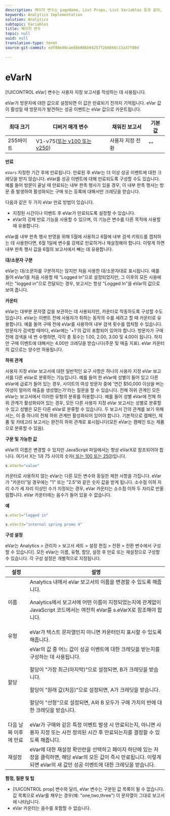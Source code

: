 ```yaml
---
description: 페이지 변수는 pageName, List Props, List Variables 등과 같이, 보고서를 직접 채웁니다.
keywords: Analytics Implementation
solution: Analytics
subtopic: Variables
title: 페이지 변수
topic: null
uuid: null
translation-type: tm+mt
source-git-commit: edf88e40cae8b6886b04257f266666c13a37f88d

---
```



# eVarN

[!UICONTROL eVar] 변수는 사용자 지정 보고서를 작성하는 데 사용됩니다.

<!-- 

eVarN.xml

 -->

eVar가 방문자에 대한 값으로 설정되면 이 값은 만료되기 전까지 기억됩니다. eVar 값이 활성일 때 방문자가 발견하는 성공 이벤트는 eVar 값으로 카운트됩니다.

| 최대 크기 | 디버거 매개 변수 | 채워진 보고서 | 기본값 |
|---|---|---|---|
| 255바이트 | V1-v75([또는 v100 또는 v250](/help/implement/js-implementation/page-variables/page-variables.md)) | 사용자 지정 전환 | "" |

**만료**

`eVars` 지정한 기간 후에 만료됩니다. 만료된 후 eVar는 더 이상 성공 이벤트에 대한 크레딧을 받지 않습니다. eVar를 성공 이벤트에 대해 만료되도록 구성할 수도 있습니다. 예를 들어 방문이 끝날 때 만료되는 내부 판촉 행사가 있을 경우, 이 내부 판촉 행사는 방문 중 발생하여 활성화되는 구매 또는 등록에 대해서만 크레딧을 받습니다.

다음과 같은 두 가지 eVar 만료 방법이 있습니다.

* 지정된 시간이나 이벤트 후 eVar가 만료되도록 설정할 수 있습니다.
* eVar의 강제 만료 기능을 사용할 수 있으며, 이 기능은 변수를 다른 목적에 사용할 때 유용합니다.

eVar를 내부 판촉 행사 반영을 위해 5월에 사용하고 6월에 내부 검색 키워드를 캡처하는 데 사용한다면, 6월 1일에 변수를 강제로 만료하거나 재설정해야 합니다. 이렇게 하면 내부 판촉 행사 값을 6월의 보고서에서 빼는 데 유용합니다.

**대/소문자 구분**

eVar는 대/소문자를 구분하지는 않지만 처음 사용한 대/소문자대로 표시됩니다. 예를 들어 eVar1을 처음 사용할 때 "Logged In"으로 설정되었지만, 그 이후의 모든 사용에서는 "logged in"으로 전달되는 경우, 보고서는 항상 "Logged In"을 eVar의 값으로 보여 줍니다.

**카운터**

eVar는 대부분 문자열 값을 보관하는 데 사용되지만, 카운터로 작동하도록 구성할 수도 있습니다. eVar는 이벤트 전에 사용자가 취하는 동작의 수를 세려고 할 때 카운터로 유용합니다. 예를 들어 구매 전에 eVar를 사용하여 내부 검색 횟수를 캡처할 수 있습니다. 방문자가 검색할 때마다, eVar에는 '+1'의 값이 포함되어 있어야 합니다. 방문자가 구매 전에 검색을 네 번 수행하면, 각각 총 횟수는 1.00, 2.00, 3.00 및 4.00이 됩니다. 하지만 구매 이벤트에 대해서는 4.00만 크레딧을 받습니다(주문 및 매출 지표). eVar 카운터의 값으로는 양수만 허용됩니다.

**하위 관계**

사용자 지정 eVar 보고서에 대한 일반적인 요구 사항은 하나의 사용자 지정 eVar 보고서를 다른 eVar로 분류하는 기능입니다. 예를 들어 한 eVar에 성별이 들어 있고 다른 eVar에 급료가 들어 있는 경우, 사이트의 여성 방문자 중에 '연간 $50,000 이상을 버는 여성이 얼마의 매출을 생성했는가'라는 질문을 할 수 있습니다. 전체 하위 관계인 모든 eVar는 보고서에서 이러한 유형의 분류를 허용합니다. 예를 들어 성별 eVar에 전체 하위 관계가 활성화되어 있는 경우, 모든 다른 사용자 지정 eVar 보고서는 성별로 분류할 수 있고 성별은 모든 다른 eVar로 분류할 수 있습니다. 두 보고서 간의 관계를 보기 위해서는, 이 중 하나의 전체 하위 관계만 활성화되어 있어야 합니다. 기본적으로 캠페인, 제품 및 카테고리 보고서는 완전히 하위 관계로 표시됩니다(모든 eVar는 캠페인 또는 제품으로 분류할 수 있음).

**구문 및 가능한 값**

eVar의 이름은 변경할 수 있지만 JavaScript 파일에서는 항상 eVarX로 참조되어야 합니다. 여기서 X는 1과 75 사이의 숫자([ 또는 100 또는 250](/help/implement/js-implementation/page-variables/page-variables.md))입니다.

```js
s.eVarX="value"
```

카운터로 사용하지 않는 eVar는 다른 모든 변수와 동일한 제한 사항을 가집니다. eVar가 "카운터"일 경우에는 "1" 또는 "2.5"와 같은 숫자 값을 받게 됩니다. 소수점 이하 자리 수가 세 자리 이상인 수가 지정되는 경우, eVar 카운터는 소수점 이하 두 자리로 반올림합니다. eVar 카운터에는 음수가 들어 있을 수 없습니다.

**예**

```js
s.eVar1="logged in"
```

```js
s.eVar23="internal spring promo 4"
```

**구성 설정**

eVar는 Analytics &gt; 관리자 &gt; 보고서 세트 &gt; 설정 편집 &gt; 전환 &gt; 전환 변수에서 구성할 수 있습니다]. 모든 eVar는 이름, 유형, 할당, 설정 후 만료 또는 재설정으로 구성할 수 있습니다. 각 구성 설정은 개별적으로 지정됩니다.

<table id="table_5C524B71520849FA8A9A6B79A3EE77C9"> 
 <thead> 
  <tr> 
   <th class="entry"> 설정 </th> 
   <th class="entry"> 설명 </th> 
  </tr> 
 </thead>
 <tbody> 
  <tr> 
   <td> 이름 </td> 
   <td> <span class="keyword">Analytics</span> 내에서 eVar 보고서의 이름을 변경할 수 있도록 해줍니다. <p><span class="keyword">Analytics</span>에서 보고서에 어떤 이름이 지정되었는지에 관계없이 JavaScript 코드에서는 여전히 eVar를 s.eVarX로 참조해야 합니다. </p> </td> 
  </tr> 
  <tr> 
   <td> 유형 </td> 
   <td> eVar가 텍스트 문자열인지 아니면 카운터인지 표시할 수 있도록 해줍니다. </td> 
  </tr> 
  <tr> 
   <td> 할당 </td> 
   <td> eVar의 값 중 어느 값이 성공 이벤트에 대한 크레딧을 받는지를 구성하는 데 사용됩니다. <p>할당이 "가장 최근(마지막)"으로 설정되면, B가 크레딧을 받습니다. </p> <p>할당이 "원래 값(처음)"으로 설정되면, A가 크레딧을 받습니다. </p> <p>할당이 "선형"으로 설정되면, A와 B 모두가 구매 가치의 반에 대한 크레딧을 받습니다. </p> </td> 
  </tr> 
  <tr> 
   <td> 다음 날짜 이후에 만료 </td> 
   <td> eVar가 구매와 같은 특정 이벤트 발생 시 만료되는지, 아니면 사용자 지정 또는 사전 정의된 시간 후 만료되는지를 결정할 수 있도록 해줍니다. </td> 
  </tr> 
  <tr> 
   <td> 재설정 </td> 
   <td> eVar에 대한 <span class="wintitle">재설정</span> 확인란을 선택하고 페이지 하단에 있는 <span class="wintitle">저장</span>을 클릭하면, 해당 eVar의 모든 값이 즉시 만료됩니다. 이렇게 되면 eVar의 새 값만 성공 이벤트에 대한 크레딧을 받습니다. </td> 
  </tr> 
 </tbody> 
</table>

**함정, 질문 및 팁**

* [!UICONTROL prop] 변수와 달리, eVar 변수는 구분된 값 목록이 될 수 없습니다. 값 목록으로 eVar를 채우는 경우(예: "one,two,three") 이 문자열이 그대로 보고서에 나타납니다.
* eVar 카운터는 음수를 포함할 수 없습니다.
